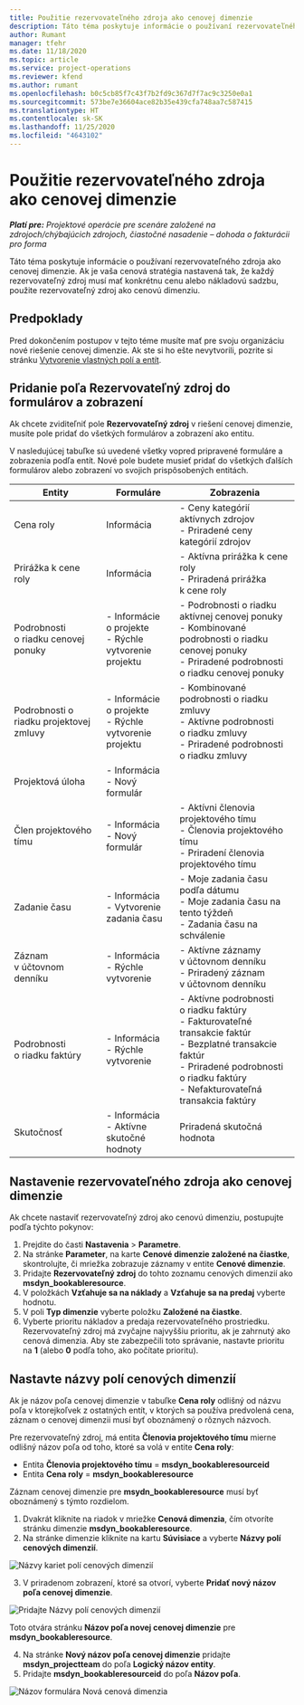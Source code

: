 ```yaml
---
title: Použitie rezervovateľného zdroja ako cenovej dimenzie
description: Táto téma poskytuje informácie o používaní rezervovateľného zdroja ako cenovej dimenzie.
author: Rumant
manager: tfehr
ms.date: 11/18/2020
ms.topic: article
ms.service: project-operations
ms.reviewer: kfend
ms.author: rumant
ms.openlocfilehash: b0c5cb85f7c43f7b2fd9c367d7f7ac9c3250e0a1
ms.sourcegitcommit: 573be7e36604ace82b35e439cfa748aa7c587415
ms.translationtype: HT
ms.contentlocale: sk-SK
ms.lasthandoff: 11/25/2020
ms.locfileid: "4643102"
---
```

# <a name="use-a-bookable-resource-as-a-pricing-dimension"></a>Použitie rezervovateľného zdroja ako cenovej dimenzie

 _**Platí pre:** Projektové operácie pre scenáre založené na zdrojoch/chýbajúcich zdrojoch, čiastočné nasadenie – dohoda o fakturácii pro forma_ 

Táto téma poskytuje informácie o používaní rezervovateľného zdroja ako cenovej dimenzie. Ak je vaša cenová stratégia nastavená tak, že každý rezervovateľný zdroj musí mať konkrétnu cenu alebo nákladovú sadzbu, použite rezervovateľný zdroj ako cenovú dimenziu.

## <a name="prerequisites"></a>Predpoklady
Pred dokončením postupov v tejto téme musíte mať pre svoju organizáciu nové riešenie cenovej dimenzie. Ak ste si ho ešte nevytvorili, pozrite si stránku [Vytvorenie vlastných polí a entít](../pricing-costing/create-custom-fields-entities-pricing-dimensions.md).

## <a name="add-the-bookable-resource-field-to-forms-and-views"></a>Pridanie poľa Rezervovateľný zdroj do formulárov a zobrazení
Ak chcete zviditeľniť pole **Rezervovateľný zdroj** v riešení cenovej dimenzie, musíte pole pridať do všetkých formulárov a zobrazení ako entitu.

V nasledujúcej tabuľke sú uvedené všetky vopred pripravené formuláre a zobrazenia podľa entít. Nové pole budete musieť pridať do všetkých ďalších formulárov alebo zobrazení vo svojich prispôsobených entitách.

|   Entity        | Formuláre   |Zobrazenia        |
| ------------------------------|---------------------------------|----------------------------------|
|  Cena roly| Informácia | - Ceny kategórií aktívnych zdrojov<br> - Priradené ceny kategórií zdrojov |
|  Prirážka k cene roly| Informácia| - Aktívna prirážka k cene roly<br>- Priradená prirážka k cene roly |
|  Podrobnosti o riadku cenovej ponuky| - Informácie o projekte<br>- Rýchle vytvorenie projektu| - Podrobnosti o riadku aktívnej cenovej ponuky<br>- Kombinované podrobnosti o riadku cenovej ponuky<br>- Priradené podrobnosti o riadku cenovej ponuky |
|  Podrobnosti o riadku projektovej zmluvy| - Informácie o projekte<br>- Rýchle vytvorenie projektu| - Kombinované podrobnosti o riadku zmluvy<br>- Aktívne podrobnosti o riadku zmluvy<br>- Priradené podrobnosti o riadku zmluvy |
|  Projektová úloha| - Informácia<br>- Nový formulár| &nbsp; |
|  Člen projektového tímu| - Informácia<br>- Nový formulár| - Aktívni členovia projektového tímu<br>- Členovia projektového tímu<br>- Priradení členovia projektového tímu |
|  Zadanie času| - Informácia<br>- Vytvorenie zadania času| - Moje zadania času podľa dátumu<br>- Moje zadania času na tento týždeň<br>- Zadania času na schválenie|
|  Záznam v účtovnom denníku| - Informácia<br>- Rýchle vytvorenie| - Aktívne záznamy v účtovnom denníku<br>- Priradený záznam v účtovnom denníku |
|  Podrobnosti o riadku faktúry| - Informácia<br>- Rýchle vytvorenie| - Aktívne podrobnosti o riadku faktúry<br>- Fakturovateľné transakcie faktúr<br>- Bezplatné transakcie faktúr<br>- Priradené podrobnosti o riadku faktúry <br>- Nefakturovateľná transakcia faktúry|
|  Skutočnosť| - Informácia<br>- Aktívne skutočné hodnoty| Priradená skutočná hodnota |

## <a name="set-up-a-bookable-resource-as-a-pricing-dimension"></a>Nastavenie rezervovateľného zdroja ako cenovej dimenzie
Ak chcete nastaviť rezervovateľný zdroj ako cenovú dimenziu, postupujte podľa týchto pokynov:

1. Prejdite do časti **Nastavenia** > **Parametre**. 
2. Na stránke **Parameter**, na karte **Cenové dimenzie založené na čiastke**, skontrolujte, či mriežka zobrazuje záznamy v entite **Cenové dimenzie**. 
2. Pridajte **Rezervovateľný zdroj** do tohto zoznamu cenových dimenzií ako **msdyn_bookableresource**. 
3. V položkách **Vzťahuje sa na náklady** a **Vzťahuje sa na predaj** vyberte hodnotu.
4. V poli **Typ dimenzie** vyberte položku **Založené na čiastke**. 
5. Vyberte prioritu nákladov a predaja rezervovateľného prostriedku. Rezervovateľný zdroj má zvyčajne najvyššiu prioritu, ak je zahrnutý ako cenová dimenzia. Aby ste zabezpečili toto správanie, nastavte prioritu na **1** (alebo **0** podľa toho, ako počítate prioritu).

## <a name="set-up-pricing-dimension-field-names"></a>Nastavte názvy polí cenových dimenzií

Ak je názov poľa cenovej dimenzie v tabuľke **Cena roly** odlišný od názvu poľa v ktorejkoľvek z ostatných entít, v ktorých sa používa predvolená cena, záznam o cenovej dimenzii musí byť oboznámený o rôznych názvoch.  

Pre rezervovateľný zdroj, má entita **Členovia projektového tímu** mierne odlišný názov poľa od toho, ktoré sa volá v entite **Cena roly**: 

 - Entita **Členovia projektového tímu** = **msdyn_bookableresourceid**
 - Entita **Cena roly** = **msdyn_bookableresource**

Záznam cenovej dimenzie pre **msydn_bookableresource** musí byť oboznámený s týmto rozdielom.

1. Dvakrát kliknite na riadok v mriežke **Cenová dimenzia**, čím otvoríte stránku dimenzie **msdyn_bookableresource**.
2. Na stránke dimenzie kliknite na kartu **Súvisiace** a vyberte **Názvy polí cenových dimenzií**.

  ![Názvy kariet polí cenových dimenzií](media/PD-fieldname.png)

3. V priradenom zobrazení, ktoré sa otvorí, vyberte **Pridať nový názov poľa cenovej dimenzie**.

  ![Pridajte Názvy polí cenových dimenzií](media/Add-NewPD-fieldname.png)

  Toto otvára stránku **Názov poľa novej cenovej dimenzie** pre **msdyn_bookableresource**. 

4. Na stránke **Nový názov poľa cenovej dimenzie** pridajte **msdyn_projectteam** do poľa **Logický názov entity**.
5. Pridajte **msdyn_bookableresourceid** do poľa **Názov poľa**.

 ![Názov formulára Nová cenová dimenzia](media/PD-fieldname-Added.png)
